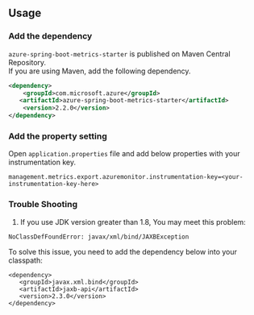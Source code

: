 ## Usage

### Add the dependency

`azure-spring-boot-metrics-starter` is published on Maven Central Repository.  
If you are using Maven, add the following dependency.  

```xml
<dependency>
    <groupId>com.microsoft.azure</groupId>
   <artifactId>azure-spring-boot-metrics-starter</artifactId>
    <version>2.2.0</version>
</dependency>
```

### Add the property setting

Open `application.properties` file and add below properties with your instrumentation key.

```
management.metrics.export.azuremonitor.instrumentation-key=<your-instrumentation-key-here>
```

### Trouble Shooting
1. If you use JDK version greater than 1.8, You may meet this problem: 
```
NoClassDefFoundError: javax/xml/bind/JAXBException
```

To solve this issue, you need to add the dependency below into your classpath:
```
<dependency>
   <groupId>javax.xml.bind</groupId>
   <artifactId>jaxb-api</artifactId>
   <version>2.3.0</version>
</dependency>
```
